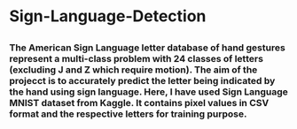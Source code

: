 # Sign-Language-Detection

## 

### The American Sign Language letter database of hand gestures represent a multi-class problem with 24 classes of letters (excluding J and Z which require motion). The aim of the projecct is to accurately predict the letter being indicated by the hand using sign language. Here, I have used Sign Language MNIST dataset from Kaggle. It contains pixel values in CSV format and the respective letters for training purpose.


